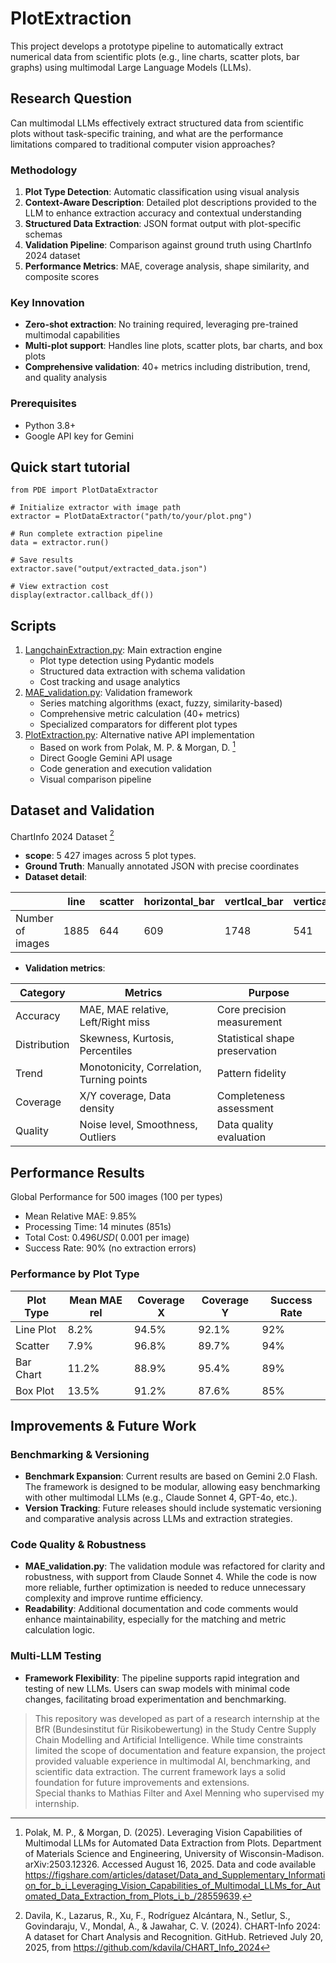 # PlotExtraction
This project develops a prototype pipeline to automatically extract numerical data from scientific plots (e.g., line charts, scatter plots, bar graphs) using multimodal Large Language Models (LLMs).

## Research Question
Can multimodal LLMs effectively extract structured data from scientific plots without task-specific training, and what are the performance limitations compared to traditional computer vision approaches?

### Methodology
1. **Plot Type Detection**: Automatic classification using visual analysis
2. **Context-Aware Description**: Detailed plot descriptions provided to the LLM to enhance extraction accuracy and contextual understanding
3. **Structured Data Extraction**: JSON format output with plot-specific schemas
4. **Validation Pipeline**: Comparison against ground truth using ChartInfo 2024 dataset
5. **Performance Metrics**: MAE, coverage analysis, shape similarity, and composite scores

### Key Innovation
- **Zero-shot extraction**: No training required, leveraging pre-trained multimodal capabilities
- **Multi-plot support**: Handles line plots, scatter plots, bar charts, and box plots
- **Comprehensive validation**: 40+ metrics including distribution, trend, and quality analysis

### Prerequisites
- Python 3.8+
- Google API key for Gemini

## Quick start tutorial
```
from PDE import PlotDataExtractor

# Initialize extractor with image path
extractor = PlotDataExtractor("path/to/your/plot.png")

# Run complete extraction pipeline
data = extractor.run()

# Save results
extractor.save("output/extracted_data.json")

# View extraction cost
display(extractor.callback_df())
```
## Scripts
1. [LangchainExtraction.py](PDE/LangchainExtraction.py): Main extraction engine
    * Plot type detection using Pydantic models
    * Structured data extraction with schema validation
    * Cost tracking and usage analytics
2. [MAE_validation.py](PDE/MAE_validation.py): Validation framework
    * Series matching algorithms (exact, fuzzy, similarity-based)
    * Comprehensive metric calculation (40+ metrics)
    * Specialized comparators for different plot types
3. [PlotExtraction.py](PDE/PlotExtraction.py): Alternative native API implementation
    * Based on work from Polak, M. P. & Morgan, D. [^1]
    * Direct Google Gemini API usage
    * Code generation and execution validation
    * Visual comparison pipeline

## Dataset and Validation
ChartInfo 2024 Dataset [^2]

* **scope**: 5 427 images across 5 plot types.
* **Ground Truth**: Manually annotated JSON with precise coordinates
* **Dataset detail**:

|                |line|scatter|horizontal_bar|vertIcal_bar|vertical_box|
|----------------|----|-------|--------------|-----------|------------|
|Number of images|1885|644|609|1748|541|

* **Validation metrics**:

|Category|Metrics|Purpose|
|--------|-------|-------|
|Accuracy|MAE, MAE relative, Left/Right miss|Core precision measurement|
|Distribution|Skewness, Kurtosis, Percentiles|Statistical shape preservation|
|Trend|Monotonicity, Correlation, Turning points|Pattern fidelity|
|Coverage|X/Y coverage, Data density|Completeness assessment|
|Quality|Noise level, Smoothness, Outliers|Data quality evaluation|

## Performance Results
Global Performance for 500 images (100 per types)
* Mean Relative MAE: 9.85%
* Processing Time: 14 minutes (851s)
* Total Cost: $0.496 USD (~$0.001 per image)
* Success Rate: 90% (no extraction errors)
### Performance by Plot Type

| Plot Type | Mean MAE rel | Coverage X | Coverage Y | Success Rate |
|-----------|-------------|------------|------------|--------------|
| Line Plot | 8.2% | 94.5% | 92.1% | 92% |
| Scatter | 7.9% | 96.8% | 89.7% | 94% |
| Bar Chart | 11.2% | 88.9% | 95.4% | 89% |
| Box Plot | 13.5% | 91.2% | 87.6% | 85% |

## Improvements & Future Work

### Benchmarking & Versioning
- **Benchmark Expansion**: Current results are based on Gemini 2.0 Flash. The framework is designed to be modular, allowing easy benchmarking with other multimodal LLMs (e.g., Claude Sonnet 4, GPT-4o, etc.).
- **Version Tracking**: Future releases should include systematic versioning and comparative analysis across LLMs and extraction strategies.

### Code Quality & Robustness
- **MAE_validation.py**: The validation module was refactored for clarity and robustness, with support from Claude Sonnet 4. While the code is now more reliable, further optimization is needed to reduce unnecessary complexity and improve runtime efficiency.
- **Readability**: Additional documentation and code comments would enhance maintainability, especially for the matching and metric calculation logic.

### Multi-LLM Testing
- **Framework Flexibility**: The pipeline supports rapid integration and testing of new LLMs. Users can swap models with minimal code changes, facilitating broad experimentation and benchmarking.


> This repository was developed as part of a research internship at the BfR (Bundesinstitut für Risikobewertung) in the Study Centre Supply Chain Modelling and Artificial Intelligence. While time constraints limited the scope of documentation and feature expansion, the project provided valuable experience in multimodal AI, benchmarking, and scientific data extraction. The current framework lays a solid foundation for future improvements and extensions.<br/>Special thanks to Mathias Filter and Axel Menning who supervised my internship.



[^1]:Polak, M. P., & Morgan, D. (2025). Leveraging Vision Capabilities of Multimodal LLMs for Automated Data Extraction from Plots. Department of Materials Science and Engineering, University of Wisconsin-Madison. arXiv:2503.12326. Accessed August 16, 2025. Data and code available https://figshare.com/articles/dataset/Data_and_Supplementary_Information_for_b_i_Leveraging_Vision_Capabilities_of_Multimodal_LLMs_for_Automated_Data_Extraction_from_Plots_i_b_/28559639.

[^2]: Davila, K., Lazarus, R., Xu, F., Rodríguez Alcántara, N., Setlur, S., Govindaraju, V., Mondal, A., & Jawahar, C. V. (2024). CHART-Info 2024: A dataset for Chart Analysis and Recognition. GitHub. Retrieved July 20, 2025, from https://github.com/kdavila/CHART_Info_2024 